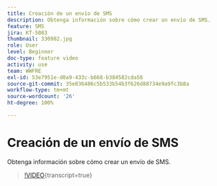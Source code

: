 ```yaml
---
title: Creación de un envío de SMS
description: Obtenga información sobre cómo crear un envío de SMS.
feature: SMS
jira: KT-5083
thumbnail: 330982.jpg
role: User
level: Beginner
doc-type: feature video
activity: use
team: WWFRE
exl-id: 53e7951e-d0a9-433c-b668-b384582cda58
source-git-commit: 35e036486c5b533b54b3f626d88734e9a9fc3b8a
workflow-type: tm+mt
source-wordcount: '26'
ht-degree: 100%

---
```


# Creación de un envío de SMS

Obtenga información sobre cómo crear un envío de SMS.

>[!VIDEO](https://video.tv.adobe.com/v/3441421?learn=on&captions=spa){transcript=true}
